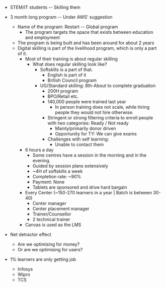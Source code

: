 * STEM/IT students -- Skilling them
* 3 month long program -- Under AWS' suggestion
	* Name of the program: Restart -- Global program 
		* The program targets the space that exists between education and employment
	* The program is being built and has been around for about 2 years
	* Digital skilling is part of the livelihood program, which is only a part of it. 
		* Most of their training is about regular skilling
			* What does regular skilling look like?
				* Softskills is a part of that.
					* English is part of it
					* British Council program
				* UG/Standard skilling: 8th-About to complete graduation
					* 200H program
					* BPO/Retail etc.
					* 140,000 people were trained last year
						* In person training does not scale, while hiring people they would not hire otherwise.
					* Stringent or strong filtering criteria to enroll people with two categories: Ready / Not ready
						* Mainly/primarily donor driven
						* Opportunity for TY: We can give exams
					* Challenges with self learning:
						* Unable to contact them
		* 6 hours a day
			* Some centres have a session in the morning and in the evening.
			* Guided by session plans extensively
			* ~4H of softskills a week
			* Completion rate: ~90%
			* Payment: None
			* Tablets are sponsored and drive hard bargain
		* Every Center (~150-270 learners in a year | Batch is between 30-40)
			* Center manager
			* Center placement manager
			* Trainer/Counsellor 
			* 2 technical trainer
		* Canvas is used as the LMS

* Net detractor effect 
	* Are we optimising for money? 
	* Or are we optimising for users?
	
* 1% learners are only getting job
	* Infosys
	* Wipro
	* TCS